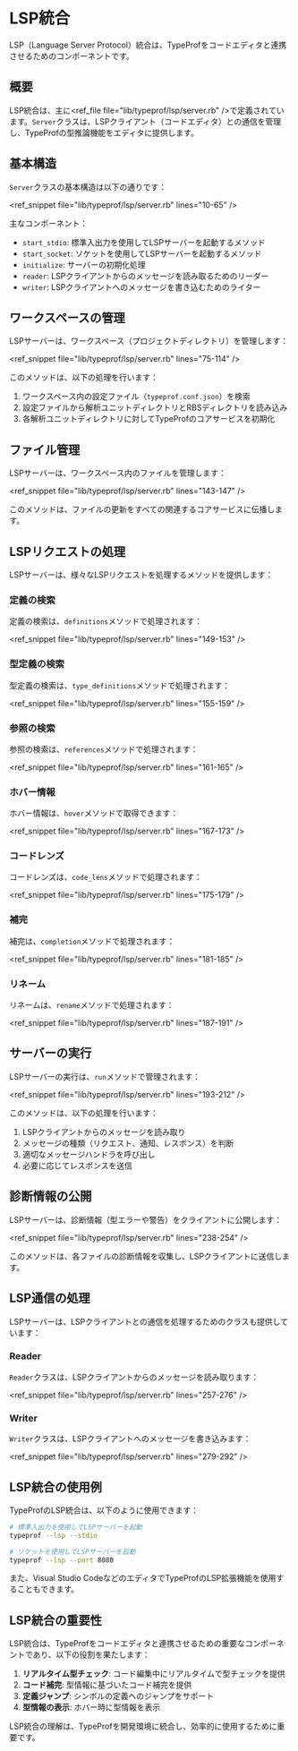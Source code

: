 # LSP統合

LSP（Language Server Protocol）統合は、TypeProfをコードエディタと連携させるためのコンポーネントです。

## 概要

LSP統合は、主に<ref_file file="lib/typeprof/lsp/server.rb" />で定義されています。`Server`クラスは、LSPクライアント（コードエディタ）との通信を管理し、TypeProfの型推論機能をエディタに提供します。

## 基本構造

`Server`クラスの基本構造は以下の通りです：

<ref_snippet file="lib/typeprof/lsp/server.rb" lines="10-65" />

主なコンポーネント：
- `start_stdio`: 標準入出力を使用してLSPサーバーを起動するメソッド
- `start_socket`: ソケットを使用してLSPサーバーを起動するメソッド
- `initialize`: サーバーの初期化処理
- `reader`: LSPクライアントからのメッセージを読み取るためのリーダー
- `writer`: LSPクライアントへのメッセージを書き込むためのライター

## ワークスペースの管理

LSPサーバーは、ワークスペース（プロジェクトディレクトリ）を管理します：

<ref_snippet file="lib/typeprof/lsp/server.rb" lines="75-114" />

このメソッドは、以下の処理を行います：
1. ワークスペース内の設定ファイル（`typeprof.conf.json`）を検索
2. 設定ファイルから解析ユニットディレクトリとRBSディレクトリを読み込み
3. 各解析ユニットディレクトリに対してTypeProfのコアサービスを初期化

## ファイル管理

LSPサーバーは、ワークスペース内のファイルを管理します：

<ref_snippet file="lib/typeprof/lsp/server.rb" lines="143-147" />

このメソッドは、ファイルの更新をすべての関連するコアサービスに伝播します。

## LSPリクエストの処理

LSPサーバーは、様々なLSPリクエストを処理するメソッドを提供します：

### 定義の検索

定義の検索は、`definitions`メソッドで処理されます：

<ref_snippet file="lib/typeprof/lsp/server.rb" lines="149-153" />

### 型定義の検索

型定義の検索は、`type_definitions`メソッドで処理されます：

<ref_snippet file="lib/typeprof/lsp/server.rb" lines="155-159" />

### 参照の検索

参照の検索は、`references`メソッドで処理されます：

<ref_snippet file="lib/typeprof/lsp/server.rb" lines="161-165" />

### ホバー情報

ホバー情報は、`hover`メソッドで取得できます：

<ref_snippet file="lib/typeprof/lsp/server.rb" lines="167-173" />

### コードレンズ

コードレンズは、`code_lens`メソッドで処理されます：

<ref_snippet file="lib/typeprof/lsp/server.rb" lines="175-179" />

### 補完

補完は、`completion`メソッドで処理されます：

<ref_snippet file="lib/typeprof/lsp/server.rb" lines="181-185" />

### リネーム

リネームは、`rename`メソッドで処理されます：

<ref_snippet file="lib/typeprof/lsp/server.rb" lines="187-191" />

## サーバーの実行

LSPサーバーの実行は、`run`メソッドで管理されます：

<ref_snippet file="lib/typeprof/lsp/server.rb" lines="193-212" />

このメソッドは、以下の処理を行います：
1. LSPクライアントからのメッセージを読み取り
2. メッセージの種類（リクエスト、通知、レスポンス）を判断
3. 適切なメッセージハンドラを呼び出し
4. 必要に応じてレスポンスを送信

## 診断情報の公開

LSPサーバーは、診断情報（型エラーや警告）をクライアントに公開します：

<ref_snippet file="lib/typeprof/lsp/server.rb" lines="238-254" />

このメソッドは、各ファイルの診断情報を収集し、LSPクライアントに送信します。

## LSP通信の処理

LSPサーバーは、LSPクライアントとの通信を処理するためのクラスも提供しています：

### Reader

`Reader`クラスは、LSPクライアントからのメッセージを読み取ります：

<ref_snippet file="lib/typeprof/lsp/server.rb" lines="257-276" />

### Writer

`Writer`クラスは、LSPクライアントへのメッセージを書き込みます：

<ref_snippet file="lib/typeprof/lsp/server.rb" lines="279-292" />

## LSP統合の使用例

TypeProfのLSP統合は、以下のように使用できます：

```bash
# 標準入出力を使用してLSPサーバーを起動
typeprof --lsp --stdio

# ソケットを使用してLSPサーバーを起動
typeprof --lsp --port 8080
```

また、Visual Studio CodeなどのエディタでTypeProfのLSP拡張機能を使用することもできます。

## LSP統合の重要性

LSP統合は、TypeProfをコードエディタと連携させるための重要なコンポーネントであり、以下の役割を果たします：

1. **リアルタイム型チェック**: コード編集中にリアルタイムで型チェックを提供
2. **コード補完**: 型情報に基づいたコード補完を提供
3. **定義ジャンプ**: シンボルの定義へのジャンプをサポート
4. **型情報の表示**: ホバー時に型情報を表示

LSP統合の理解は、TypeProfを開発環境に統合し、効率的に使用するために重要です。
